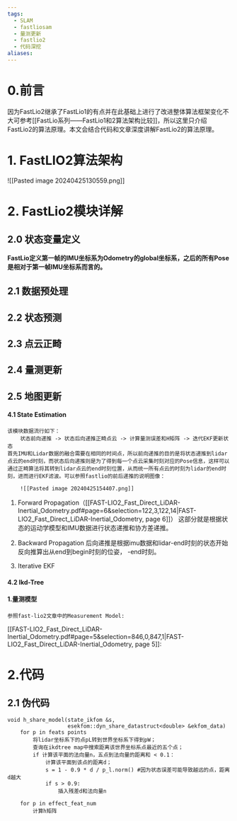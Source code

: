 ```yaml
---
tags:
  - SLAM
  - fastliosam
  - 量测更新
  - fastlio2
  - 代码深挖
aliases:
---
```


# 0.前言

因为FastLio2继承了FastLio1的有点并在此基础上进行了改进整体算法框架变化不大可参考[[FastLio系列——FastLio1和2算法架构比较]]，所以这里只介绍FastLio2的算法原理。本文会结合代码和文章深度讲解FastLio2的算法原理。
# 1. FastLIO2算法架构

![[Pasted image 20240425130559.png]]


# 2. FastLio2模块详解

## 2.0 状态变量定义

**FastLio定义第一帧的IMU坐标系为Odometry的global坐标系，之后的所有Pose是相对于第一帧IMU坐标系而言的。**


## 2.1 数据预处理

## 2.2 状态预测

## 2.3 点云正畸

## 2.4 量测更新

## 2.5 地图更新



#### 4.1 State Estimation
	该模块数据流行如下：
		状态前向递推 -> 状态后向递推正畸点云 -> 计算量测误差和H矩阵 -> 迭代EKF更新状态
	首先IMU和Lidar数据的融合需要在相同的时间点，所以前向递推的目的是将状态递推到lidar点云的end时刻，而状态后向递推则是为了得到每一个点云采集时刻对应的Pose信息，这样可以通过正畸算法将其转到lidar点云的end时刻位置，从而统一所有点云的时刻为lidar的end时刻，进而进行EKF滤波。可以参照fastlio的前后递推的说明图像：

		![[Pasted image 20240425154407.png]]

1. Forward Propagation（[[FAST-LIO2_Fast_Direct_LiDAR-Inertial_Odometry.pdf#page=6&selection=122,3,122,14|FAST-LIO2_Fast_Direct_LiDAR-Inertial_Odometry, page 6]]）
	这部分就是根据状态的运动学模型和IMU数据进行状态递推和协方差递推。


2. Backward Propagation
	后向递推是根据imu数据和lidar-end时刻的状态开始反向推算出从end到begin时刻的位姿， -end时刻。
		
3. Iterative EKF

#### 4.2 Ikd-Tree



#### 1.量测模型

    参照fast-lio2文章中的Measurement Model:

[[FAST-LIO2_Fast_Direct_LiDAR-Inertial_Odometry.pdf#page=5&selection=846,0,847,1|FAST-LIO2_Fast_Direct_LiDAR-Inertial_Odometry, page 5]]:


# 2.代码
## 2.1 伪代码

	
```
void h_share_model(state_ikfom &s,
                   esekfom::dyn_share_datastruct<double> &ekfom_data)
	for p in feats points
		将lidar坐标系下的点pL转到世界坐标系下得到pW；
		查询在ikdtree map中搜索距离该世界坐标系点最近的五个点；
		if 计算该平面的法向量n，五点到法向量的距离和 < 0.1：
			计算该平面到该点的距离d；
			s = 1 - 0.9 * d / p_l.norm() #因为状态误差可能导致越远的点，距离d越大
			if s > 0.9:
				插入残差d和法向量n
	
	for p in effect_feat_num
		计算h矩阵
	
```

